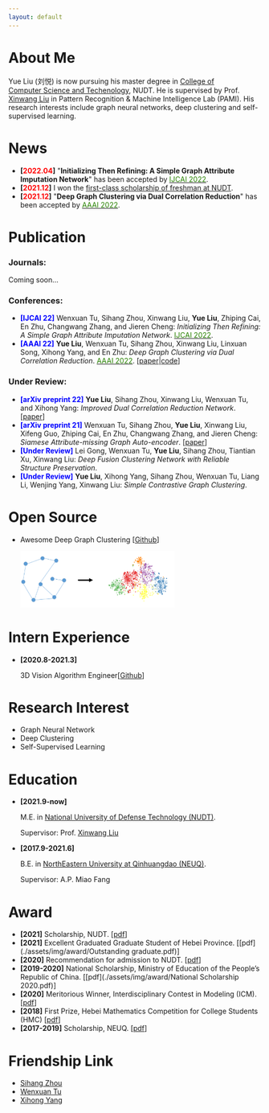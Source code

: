 ```yaml
---
layout: default
---
```


# About Me

Yue Liu (刘悦) is now pursuing his master degree in <a href="https://www.nudt.edu.cn/xysz/jsjxy/index.htm">College of Computer Science and Techenology</a>, NUDT. He is supervised by Prof. <a href="https://xinwangliu.github.io/">Xinwang Liu</a> in Pattern Recognition & Machine Intelligence Lab (PAMI). His research interests include graph neural networks, deep clustering and self-supervised learning.

# News



- **[<font color="#FF0000">2022.04</font>]** "**Initializing Then Refining: A Simple Graph Attribute Imputation Network**" has been accepted by [<font color="#2818200">IJCAI 2022</font>](https://ijcai-22.org/calls-papers/#).
- **[<font color="#FF0000">2021.12</font>]** I won the [first-class scholarship of freshman at NUDT](./assets/img/award/Scholarship-NUDT.pdf).
- **[<font color="#FF0000">2021.12</font>]** "**Deep Graph Clustering via Dual Correlation Reduction**" has been accepted by [<font color="#2818200">AAAI 2022</font>](https://aaai.org/Conferences/AAAI-22/).

 

 



# Publication

### Journals: 

Coming soon...



### Conferences: 

- **<font color="#0000FF">[IJCAI 22]</font>** Wenxuan Tu, Sihang Zhou, Xinwang Liu, **Yue Liu**, Zhiping Cai, En Zhu, Changwang Zhang, and Jieren Cheng: *Initializing Then Refining: A Simple Graph Attribute Imputation Network*. [<font color="#2818200">IJCAI 2022</font>](https://ijcai-22.org/calls-papers/#).
- **<font color="#0000FF">[AAAI 22]</font>** **Yue Liu**, Wenxuan Tu, Sihang Zhou, Xinwang Liu, Linxuan Song, Xihong Yang, and En Zhu: *Deep Graph Clustering via Dual Correlation Reduction*. [<font color="#2818200">AAAI 2022</font>](https://aaai.org/Conferences/AAAI-22/). \[[paper](https://www.researchgate.net/profile/Yue-Liu-240/publication/357271184_Deep_Graph_Clustering_via_Dual_Correlation_Reduction/links/61c466e68bb20101842f9a92/Deep-Graph-Clustering-via-Dual-Correlation-Reduction.pdf)\|[code](https://github.com/yueliu1999/DCRN)]





### Under Review: 

- **<font color="#0000FF">[arXiv preprint 22]</font>** **Yue Liu**, Sihang Zhou, Xinwang Liu, Wenxuan Tu, and Xihong Yang: *Improved Dual Correlation Reduction Network*. \[[paper](https://arxiv.org/abs/2202.12533)\]
- **<font color="#0000FF">[arXiv preprint 21]</font>** Wenxuan Tu, Sihang Zhou, **Yue Liu**, Xinwang Liu, Xifeng Guo, Zhiping Cai, En Zhu, Changwang Zhang, and Jieren Cheng: *Siamese Attribute-missing Graph Auto-encoder*. \[[paper](https://arxiv.org/pdf/2112.04842.pdf)\]
- **<font color="#0000FF">[Under Review]</font>** Lei Gong, Wenxuan Tu, **Yue Liu**, Sihang Zhou, Tiantian Xu, Xinwang Liu: *Deep Fusion Clustering Network with Reliable Structure Preservation*.
- **<font color="#0000FF">[Under Review]</font>** **Yue Liu**, Xihong Yang, Sihang Zhou, Wenxuan Tu, Liang Li, Wenjing Yang, Xinwang Liu: *Simple Contrastive Graph Clustering*.





# Open Source

- Awesome Deep Graph Clustering \[[Github](https://github.com/yueliu1999/Awesome-Deep-Graph-Clustering)]

  <img src="./assets/img/adgc.png" alt="adgc" style="zoom:30%;" />






# Intern Experience

- **[2020.8-2021.3]**

  3D Vision Algorithm Engineer[[Github](https://github.com/yueliu1999/3d-vision)]





# Research Interest

- Graph Neural Network
- Deep Clustering 
- Self-Supervised Learning







# Education

- **[2021.9-now]** 

  M.E. in <a href="https://english.nudt.edu.cn/">National University of Defense Technology (NUDT)</a>. 

  Supervisor: Prof. [Xinwang Liu](https://xinwangliu.github.io/)

- **[2017.9-2021.6]** 

  B.E. in <a href="https://www.neuq.edu.cn/">NorthEastern University at Qinhuangdao (NEUQ)</a>. 

  Supervisor: A.P. Miao Fang





# Award

- **[2021]** Scholarship, NUDT. \[[pdf](./assets/img/award/Scholarship-NUDT.pdf)]
- **[2021]** Excellent Graduated Graduate Student of Hebei Province. \[[pdf](./assets/img/award/Outstanding graduate.pdf)]
- **[2020]** Recommendation for admission to NUDT.  \[[pdf](./assets/img/award/Recommendation.pdf)]
- **[2019-2020]** National Scholarship, Ministry of Education of the People’s Republic of China. \[[pdf](./assets/img/award/National Scholarship 2020.pdf)]
- **[2020]** Meritorious Winner, Interdisciplinary Contest in Modeling (ICM). \[[pdf](./assets/img/award/ICM.pdf)]
- **[2018]** First Prize, Hebei Mathematics Competition for College Students (HMC) \[[pdf](./assets/img/award/HMC.pdf)]
- **[2017-2019]** Scholarship, NEUQ. \[[pdf](./assets/img/award/Scholarship.pdf)]





# Friendship Link

- [Sihang Zhou](https://sihangzhou.github.io/)
- [Wenxuan Tu](https://wxtu.github.io/)
- [Xihong Yang](https://xihongyang1999.github.io/)



